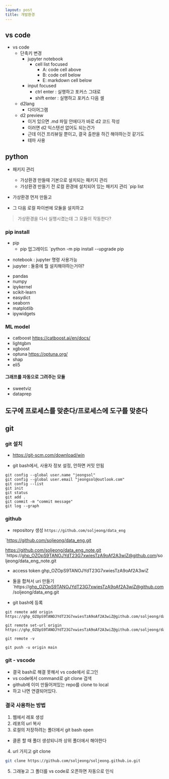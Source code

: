 ```yaml
---
layout: post
title: 개발환경
---
```

## vs code

* vs code
  * 단축키 변경
    * jupyter notebook
      * cell list focused
        * A: code cell above
        * B: code cell below
        * E: markdown cell below
    * input focused
      * ctrl enter : 실행하고 포커스 그대로
      * shift enter : 실행하고 포커스 다음 셀
  * d2lang
    * 다이어그램
  * d2 preview
    * 이거 있으면 .md 파일 안에다가 바로 d2 코드 작성
    * 이러면 d2 익스텐션 없어도 되는건가
    * 근데 이건 프리뷰일 뿐이고, 결국 출판을 하긴 해야하는것 같기도
    * 테마 사용

## python

* 패키지 관리
  * 가상환경 만들때 기본으로 설치되는 패키지 관리
  * 가상환경 만들기 전 로컬 환경에 설치되어 있는 패키지 관리
        `pip list

* 가상환경 먼저 만들고
* 그 다음 로컬 파이썬에 모듈을 설치하고

> 가상환경을 다시 실행시켰는데 그 모듈이 작동한다?

### pip install

* pip
  * pip 업그레이드
        `python -m pip install --upgrade pip
- notebook : jupyter 명령 사용가능
- jupyter : 둘중에 뭘 설치해야하는거야?
* pandas
* numpy
* ipykernel
* scikit-learn
* easydict
* seaborn
* matplotlib
* ipywidgets

### ML model
- catboost  https://catboost.ai/en/docs/
- lightgbm
- xgboost
- optuna  https://optuna.org/
- shap
- eli5

#### 그래프를 자동으로 그려주는 모듈

* sweetviz
* dataprep

## 도구에 프로세스를 맞춘다/프로세스에 도구를 맞춘다

## git

### git 설치

* <https://git-scm.com/download/win>

* git bash에서, 사용자 정보 설정, 안하면 커밋 안됨

```
git config --global user.name "jeongsol"
git config --global user.email "jeongsol@outlook.com"
git config --list
git init
git status
git add .
git commit -m "commit message"
git log --graph
```

### github

* repository 생성
`https://github.com/soljeong/data_eng`

`<https://github.com/soljeong/data_eng.git>

<https://github.com/soljeong/data_eng_note.git>
`https://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@github.com/soljeong/data_eng_note.git

* access token
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

* 둘을 합쳐서 uri 만들기
`https://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@github.com/soljeong/data_eng.git

* git bash에 등록

```
git remote add origin https://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@github.com/soljeong/data_eng.git

git remote set-url origin https://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@github.com/soljeong/data_eng_note.git

git remote -v

git push -u origin main
```

### git - vscode

* 결국 bash로 해결 못해서 vs code에서 로그인
* vs code에서 command로 git clone 검색
* github에 이미 만들어져있는 repo를 clone to local
* 하고 나면 연결되어있다.

### 결국 사용하는 방법

1. 웹에서 레포 생성
2. 레포의 url 복사
3. 로컬의 저장하려는 폴더에서 git bash open

* 클론 할 때 폴더 생성되니까 상위 폴더에서 해야한다

4. url 가지고 git clone

```bash
git clone https://github.com/soljeong/soljeong.github.io.git
```

5. 그래놓고 그 폴더를 vs code로 오픈하면 자동으로 인식
